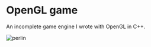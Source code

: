 # OpenGL game

An incomplete game engine I wrote with OpenGL in C++. 

![perlin](https://github.com/zazant/zazant.github.io/blob/master/pictures/progress_2.gif?raw=true)

